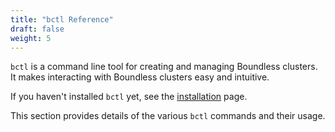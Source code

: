 ```yaml
---
title: "bctl Reference"
draft: false
weight: 5
---
```


`bctl` is a command line tool for creating and managing Boundless clusters. It makes interacting with Boundless clusters easy and intuitive.

If you haven't installed `bctl` yet, see the [installation](../install) page.

This section provides details of the various `bctl` commands and their usage.
